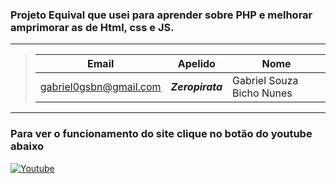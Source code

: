 ### Projeto Equival que usei para aprender sobre PHP e melhorar amprimorar as de Html, css e JS.
---------------------

> |Email|Apelido|Nome|
> |-----|-----|----|
> |gabriel0gsbn@gmail.com|***Zeropirata***|Gabriel Souza Bicho Nunes|
-----------
### Para ver o funcionamento do site clique no botão do youtube abaixo 
<a href="https://www.youtube.com/watch?v=TXEmplmmTVg">![Youtube](https://img.shields.io/badge/YouTube-FF0000?style=for-the-badge&logo=youtube&logoColor=white)</a>
